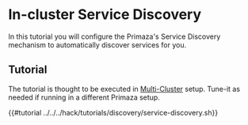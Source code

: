 # In-cluster Service Discovery

In this tutorial you will configure the Primaza's Service Discovery mechanism to automatically discover services for you.

## Tutorial

The tutorial is thought to be executed in [Multi-Cluster](../tenant/multi-cluster.md) setup.
Tune-it as needed if running in a different Primaza setup.

{{#tutorial ../../../hack/tutorials/discovery/service-discovery.sh}}
